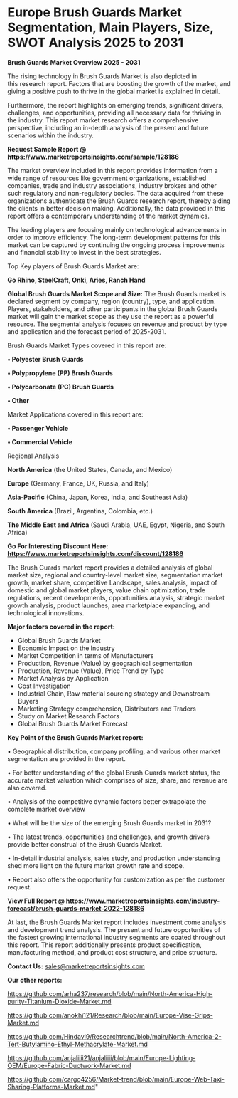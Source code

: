 # Europe Brush Guards Market Segmentation, Main Players, Size, SWOT Analysis 2025 to 2031

<Strong> Brush Guards Market Overview 2025 - 2031</strong>

The rising technology in Brush Guards Market is also depicted in this research report. Factors that are boosting the growth of the market, and giving a positive push to thrive in the global market is explained in detail.

Furthermore, the report highlights on emerging trends, significant drivers, challenges, and opportunities, providing all necessary data for thriving in the industry. This report market research offers a comprehensive perspective, including an in-depth analysis of the present and future scenarios within the industry.

<strong>Request Sample Report @ <a href=https://www.marketreportsinsights.com/sample/128186>https://www.marketreportsinsights.com/sample/128186</a></strong>

The market overview included in this report provides information from a wide range of resources like government organizations, established companies, trade and industry associations, industry brokers and other such regulatory and non-regulatory bodies. The data acquired from these organizations authenticate the Brush Guards research report, thereby aiding the clients in better decision making. Additionally, the data provided in this report offers a contemporary understanding of the market dynamics.

The leading players are focusing mainly on technological advancements in order to improve efficiency. The long-term development patterns for this market can be captured by continuing the ongoing process improvements and financial stability to invest in the best strategies.

Top Key players of Brush Guards Market are:

<strong>Go Rhino, SteelCraft, Onki, Aries, Ranch Hand</strong>

<strong><b>Global Brush Guards Market Scope and Size:</b></strong>
The Brush Guards market is declared segment by company, region (country), type, and application. Players, stakeholders, and other participants in the global Brush Guards market will gain the market scope as they use the report as a powerful resource. The segmental analysis focuses on revenue and product by type and application and the forecast period of 2025-2031.

Brush Guards Market Types covered in this report are:

<strong>• Polyester Brush Guards

• Polypropylene (PP) Brush Guards

• Polycarbonate (PC) Brush Guards

• Other</strong>

Market Applications covered in this report are:

<strong>• Passenger Vehicle

• Commercial Vehicle</strong> 

Regional Analysis

<strong>North America</strong> (the United States, Canada, and Mexico)

<strong>Europe</strong> (Germany, France, UK, Russia, and Italy)

<strong>Asia-Pacific</strong> (China, Japan, Korea, India, and Southeast Asia)

<strong>South America</strong> (Brazil, Argentina, Colombia, etc.)

<strong>The Middle East and Africa</strong> (Saudi Arabia, UAE, Egypt, Nigeria, and South Africa)

<strong>Go For Interesting Discount Here: <a href=https://www.marketreportsinsights.com/discount/128186>https://www.marketreportsinsights.com/discount/128186</a></strong>

The Brush Guards market report provides a detailed analysis of global market size, regional and country-level market size, segmentation market growth, market share, competitive Landscape, sales analysis, impact of domestic and global market players, value chain optimization, trade regulations, recent developments, opportunities analysis, strategic market growth analysis, product launches, area marketplace expanding, and technological innovations.

<strong><b>Major factors covered in the report:</b></strong>
<ul>
  <li>Global Brush Guards Market </li>
  <li>Economic Impact on the Industry</li>
  <li>Market Competition in terms of Manufacturers</li>
  <li>Production, Revenue (Value) by geographical segmentation</li>
  <li>Production, Revenue (Value), Price Trend by Type</li>
  <li>Market Analysis by Application</li>
  <li>Cost Investigation</li>
  <li>Industrial Chain, Raw material sourcing strategy and Downstream Buyers</li>
  <li>Marketing Strategy comprehension, Distributors and Traders</li>
  <li>Study on Market Research Factors</li>
  <li>Global Brush Guards Market Forecast</li>
</ul>

<strong><b>Key Point of the Brush Guards Market report:</b></strong>

• Geographical distribution, company profiling, and various other market segmentation are provided in the report.

• For better understanding of the global Brush Guards market status, the accurate market valuation which comprises of size, share, and revenue are also covered.

• Analysis of the competitive dynamic factors better extrapolate the complete market overview

• What will be the size of the emerging Brush Guards market in 2031?

• The latest trends, opportunities and challenges, and growth drivers provide better construal of the Brush Guards Market.

• In-detail industrial analysis, sales study, and production understanding shed more light on the future market growth rate and scope.

• Report also offers the opportunity for customization as per the customer request.

<strong><b>View Full Report @ <a href=https://www.marketreportsinsights.com/industry-forecast/brush-guards-market-2022-128186>https://www.marketreportsinsights.com/industry-forecast/brush-guards-market-2022-128186</a></b></strong>


At last, the Brush Guards Market report includes investment come analysis and development trend analysis. The present and future opportunities of the fastest growing international industry segments are coated throughout this report. This report additionally presents product specification, manufacturing method, and product cost structure, and price structure.

<strong>Contact Us:</strong>
sales@marketreportsinsights.com

<strong>Our other reports:</strong>

<a href=https://github.com/arha237/research/blob/main/North-America-High-purity-Titanium-Dioxide-Market.md>https://github.com/arha237/research/blob/main/North-America-High-purity-Titanium-Dioxide-Market.md</a>

<a href=https://github.com/anokhi121/Research/blob/main/Europe-Vise-Grips-Market.md>https://github.com/anokhi121/Research/blob/main/Europe-Vise-Grips-Market.md</a>

<a href=https://github.com/Hindavi9/Researchtrend/blob/main/North-America-2-Tert-Butylamino-Ethyl-Methacrylate-Market.md>https://github.com/Hindavi9/Researchtrend/blob/main/North-America-2-Tert-Butylamino-Ethyl-Methacrylate-Market.md</a>

<a href=https://github.com/anjaliiii21/anjaliiii/blob/main/Europe-Lighting-OEM/Europe-Fabric-Ductwork-Market.md>https://github.com/anjaliiii21/anjaliiii/blob/main/Europe-Lighting-OEM/Europe-Fabric-Ductwork-Market.md</a>

<a href=https://github.com/cargo4256/Market-trend/blob/main/Europe-Web-Taxi-Sharing-Platforms-Market.md>https://github.com/cargo4256/Market-trend/blob/main/Europe-Web-Taxi-Sharing-Platforms-Market.md</a>"

